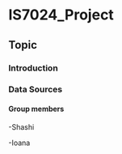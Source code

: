 # IS7024_Project

## Topic

### Introduction


### Data Sources


#### Group members

-Shashi

-Ioana
